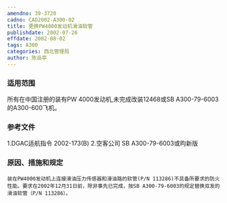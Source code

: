 ```yaml
---
amendno: 39-3720
cadno: CAD2002-A300-02
title: 更换PW4000发动机滑油软管
publishdate: 2002-07-26
effdate: 2002-08-02
tags: A300
categories: 西北管理局
author: 陈岳亭
---
```


### 适用范围 
所有在中国注册的装有PW 4000发动机,未完成改装12468或SB A300-79-6003的A300-600飞机。

<!--more-->
### 参考文件
1.DGAC适航指令 2002-173(B) 
    2.空客公司 SB A300-79-6003或昀新版

### 原因、措施和规定 
    装在PW4000发动机上连接滑油压力传感器和滑油路的软管(P/N 113286)不具备所要求的防火性能。要求在2002年12月31日前，除非事先已完成，按SB A300-79-6003的规定替换双发的滑油软管（P/N 113286）。
